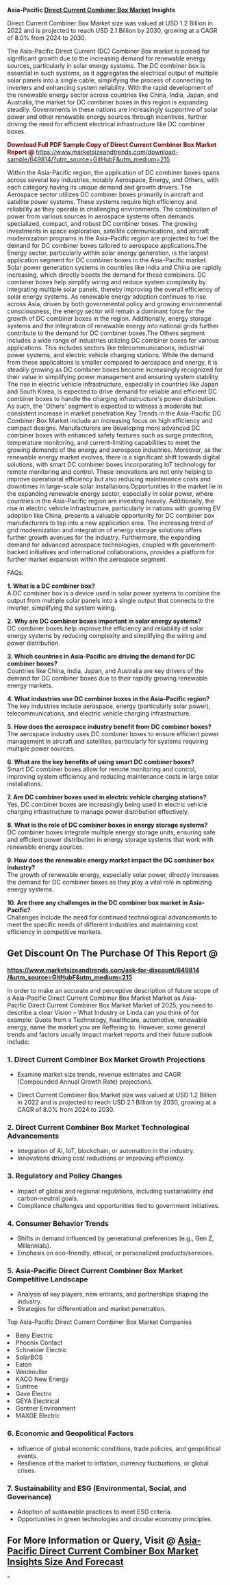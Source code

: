 <p><strong>Asia-Pacific&nbsp;<a href=""https://www.marketsizeandtrends.com/download-sample/649814/&amp;utm_source=GitHubF&amp;utm_medium=215"">Direct Current Combiner Box Market</a> Insights</strong></p><p>Direct Current Combiner Box Market size was valued at USD 1.2 Billion in 2022 and is projected to reach USD 2.1 Billion by 2030, growing at a CAGR of 8.0% from 2024 to 2030.</p><p><p>The Asia-Pacific Direct Current (DC) Combiner Box market is poised for significant growth due to the increasing demand for renewable energy sources, particularly in solar energy systems. The DC combiner box is essential in such systems, as it aggregates the electrical output of multiple solar panels into a single cable, simplifying the process of connecting to inverters and enhancing system reliability. With the rapid development of the renewable energy sector across countries like China, India, Japan, and Australia, the market for DC combiner boxes in this region is expanding steadily. Governments in these nations are increasingly supportive of solar power and other renewable energy sources through incentives, further driving the need for efficient electrical infrastructure like DC combiner boxes.<p><strong><span style="color: #800000;">Download Full PDF Sample Copy of Direct Current Combiner Box Market Report @</span>&nbsp;</strong><a href="https://www.marketsizeandtrends.com/download-sample/649814/?utm_source=GitHubF&amp;utm_medium=215" target="_blank">https://www.marketsizeandtrends.com/download-sample/649814/?utm_source=GitHubF&amp;utm_medium=215</a></p></p><p>Within the Asia-Pacific region, the application of DC combiner boxes spans across several key industries, notably Aerospace, Energy, and Others, with each category having its unique demand and growth drivers. The Aerospace sector utilizes DC combiner boxes primarily in aircraft and satellite power systems. These systems require high efficiency and reliability as they operate in challenging environments. The combination of power from various sources in aerospace systems often demands specialized, compact, and robust DC combiner boxes. The growing investments in space exploration, satellite communications, and aircraft modernization programs in the Asia-Pacific region are projected to fuel the demand for DC combiner boxes tailored to aerospace applications.The Energy sector, particularly within solar energy generation, is the largest application segment for DC combiner boxes in the Asia-Pacific market. Solar power generation systems in countries like India and China are rapidly increasing, which directly boosts the demand for these combiners. DC combiner boxes help simplify wiring and reduce system complexity by integrating multiple solar panels, thereby improving the overall efficiency of solar energy systems. As renewable energy adoption continues to rise across Asia, driven by both governmental policy and growing environmental consciousness, the energy sector will remain a dominant force for the growth of DC combiner boxes in the region. Additionally, energy storage systems and the integration of renewable energy into national grids further contribute to the demand for DC combiner boxes.The Others segment includes a wide range of industries utilizing DC combiner boxes for various applications. This includes sectors like telecommunications, industrial power systems, and electric vehicle charging stations. While the demand from these applications is smaller compared to aerospace and energy, it is steadily growing as DC combiner boxes become increasingly recognized for their value in simplifying power management and ensuring system stability. The rise in electric vehicle infrastructure, especially in countries like Japan and South Korea, is expected to drive demand for reliable and efficient DC combiner boxes to handle the charging infrastructure's power distribution. As such, the 'Others' segment is expected to witness a moderate but consistent increase in market penetration.Key Trends in the Asia-Pacific DC Combiner Box Market include an increasing focus on high efficiency and compact designs. Manufacturers are developing more advanced DC combiner boxes with enhanced safety features such as surge protection, temperature monitoring, and current-limiting capabilities to meet the growing demands of the energy and aerospace industries. Moreover, as the renewable energy market evolves, there is a significant shift towards digital solutions, with smart DC combiner boxes incorporating IoT technology for remote monitoring and control. These innovations are not only helping to improve operational efficiency but also reducing maintenance costs and downtimes in large-scale solar installations.Opportunities in the market lie in the expanding renewable energy sector, especially in solar power, where countries in the Asia-Pacific region are investing heavily. Additionally, the rise in electric vehicle infrastructure, particularly in nations with growing EV adoption like China, presents a valuable opportunity for DC combiner box manufacturers to tap into a new application area. The increasing trend of grid modernization and integration of energy storage solutions offers further growth avenues for the industry. Furthermore, the expanding demand for advanced aerospace technologies, coupled with government-backed initiatives and international collaborations, provides a platform for further market expansion within the aerospace segment.</p><p>FAQs:</p><p><b>1. What is a DC combiner box?</b><br>A DC combiner box is a device used in solar power systems to combine the output from multiple solar panels into a single output that connects to the inverter, simplifying the system wiring.</p><p><b>2. Why are DC combiner boxes important in solar energy systems?</b><br>DC combiner boxes help improve the efficiency and reliability of solar energy systems by reducing complexity and simplifying the wiring and power distribution.</p><p><b>3. Which countries in Asia-Pacific are driving the demand for DC combiner boxes?</b><br>Countries like China, India, Japan, and Australia are key drivers of the demand for DC combiner boxes due to their rapidly growing renewable energy markets.</p><p><b>4. What industries use DC combiner boxes in the Asia-Pacific region?</b><br>The key industries include aerospace, energy (particularly solar power), telecommunications, and electric vehicle charging infrastructure.</p><p><b>5. How does the aerospace industry benefit from DC combiner boxes?</b><br>The aerospace industry uses DC combiner boxes to ensure efficient power management in aircraft and satellites, particularly for systems requiring multiple power sources.</p><p><b>6. What are the key benefits of using smart DC combiner boxes?</b><br>Smart DC combiner boxes allow for remote monitoring and control, improving system efficiency and reducing maintenance costs in large solar installations.</p><p><b>7. Are DC combiner boxes used in electric vehicle charging stations?</b><br>Yes, DC combiner boxes are increasingly being used in electric vehicle charging infrastructure to manage power distribution effectively.</p><p><b>8. What is the role of DC combiner boxes in energy storage systems?</b><br>DC combiner boxes integrate multiple energy storage units, ensuring safe and efficient power distribution in energy storage systems that work with renewable energy sources.</p><p><b>9. How does the renewable energy market impact the DC combiner box industry?</b><br>The growth of renewable energy, especially solar power, directly increases the demand for DC combiner boxes as they play a vital role in optimizing energy systems.</p><p><b>10. Are there any challenges in the DC combiner box market in Asia-Pacific?</b><br>Challenges include the need for continued technological advancements to meet the specific needs of different industries and maintaining cost efficiency in competitive markets.</p></p><h2><strong>Get Discount On The Purchase Of This Report @&nbsp;</strong></h2><p><strong><a href=""https://www.marketsizeandtrends.com/ask-for-discount/649814/&amp;utm_source=GitHubF&amp;utm_medium=215"" target=""_blank"">https://www.marketsizeandtrends.com/ask-for-discount/649814<br />/&amp;utm_source=GitHubF&amp;utm_medium=215</a></strong></p><p>In order to make an accurate and perceptive description of future scope of a Asia-Pacific&nbsp;Direct Current Combiner Box Market Market as Asia-Pacific&nbsp;Direct Current Combiner Box Market Market of 2025, you need to describe a clear Vision &ndash; What Industry or Linda can you think of for example: Quote from a Technology, healthcare, automotive, renewable energy, name the market you are Reffering to. However, some general trends and factors usually impact market reports and their future outlook include:</p><h3>1.&nbsp;<strong>Direct Current Combiner Box Market Growth Projections</strong></h3><ul><li>Examine market size trends, revenue estimates and CAGR (Compounded Annual Growth Rate) projections.</li><li><p>Direct Current Combiner Box Market size was valued at USD 1.2 Billion in 2022 and is projected to reach USD 2.1 Billion by 2030, growing at a CAGR of 8.0% from 2024 to 2030.</p></li></ul><h3>2.&nbsp;<strong>Direct Current Combiner Box Market Technological Advancements</strong></h3><ul><li>Integration of AI, IoT, blockchain, or automation in the industry.</li><li>Innovations driving cost reductions or improving efficiency.</li></ul><h3>3.&nbsp;<strong>Regulatory and Policy Changes</strong></h3><ul><li>Impact of global and regional regulations, including sustainability and carbon-neutral goals.</li><li>Compliance challenges and opportunities tied to government initiatives.</li></ul><h3>4.&nbsp;<strong>Consumer Behavior Trends</strong></h3><ul><li>Shifts in demand influenced by generational preferences (e.g., Gen Z, Millennials).</li><li>Emphasis on eco-friendly, ethical, or personalized products/services.</li></ul><h3>5.&nbsp;<strong>Asia-Pacific Direct Current Combiner Box Market Competitive Landscape</strong></h3><ul><li>Analysis of key players, new entrants, and partnerships shaping the industry.</li><li>Strategies for differentiation and market penetration.</li></ul><p data-pm-slice=""1 1 []"">Top Asia-Pacific Direct Current Combiner Box Market Companies</p><div data-test-id=""""><p><li>Beny Electric</li><li> Phoenix Contact</li><li> Schneider Electric</li><li> SolarBOS</li><li> Eaton</li><li> Weidmuller</li><li> KACO New Energy</li><li> Suntree</li><li> Gave Electro</li><li> GEYA Electrical</li><li> Gantner Environment</li><li> MAXGE Electric</li></p></div><h3>6.&nbsp;<strong>Economic and Geopolitical Factors</strong></h3><ul><li>Influence of global economic conditions, trade policies, and geopolitical events.</li><li>Resilience of the market to inflation, currency fluctuations, or global crises.</li></ul><h3>7.&nbsp;<strong>Sustainability and ESG (Environmental, Social, and Governance)</strong></h3><ul><li>Adoption of sustainable practices to meet ESG criteria.</li><li>Opportunities in green technologies and circular economy principles.</li></ul><h2><strong>For More Information or Query, Visit @&nbsp;</strong><a href=""https://www.verifiedmarketreports.com/product/direct-current-combiner-box-market/"" target=""_blank"">Asia-Pacific Direct Current Combiner Box Market Insights Size And Forecast</a></h2>"
